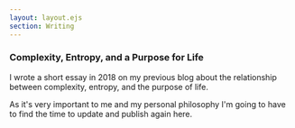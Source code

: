 ```yaml
---
layout: layout.ejs
section: Writing
---
```

### Complexity, Entropy, and a Purpose for Life

I wrote a short essay in 2018 on my previous blog about the relationship between complexity, entropy, and the purpose of life.

As it's very important to me and my personal philosophy I'm going to have to find the time to update and publish again here.
